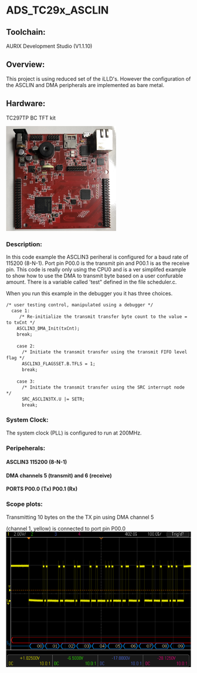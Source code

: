 # ADS_TC29x_ASCLIN
## Toolchain: 
AURIX Development Studio (V1.1.10)
## Overview:
This project is using reduced set of the iLLD's. 
However the configuration of the ASCLIN and DMA peripherals are implemented as bare metal. 
## Hardware: 
TC297TP BC TFT kit

<img src="images/tc297_appkit.png" width="300" >

### Description:
In this code example the ASCLIN3 periheral is configured for a baud rate of 115200 (8-N-1). Port pin P00.0 is the transmit pin and P00.1 is as the receive pin. This code is really only using the CPU0 and is a ver simplifed example to show how to use the DMA to transmit byte based on a user confurable amount. There is a variable called 'test" defined in the file scheduler.c. 

When you run this example in the debugger you it has three choices. 

	/* user testing control, manipulated using a debugger */
	  case 1:
         /* Re-initialize the transmit transfer byte count to the value = to txCnt */
	    ASCLIN3_DMA_Init(txCnt);
	    break;

        case 2:
          /* Initiate the transmit transfer using the transmit FIFO level flag */
          ASCLIN3_FLAGSSET.B.TFLS = 1;
          break;

        case 3:
          /* Initiate the transmit transfer using the SRC interrupt node */
          SRC_ASCLIN3TX.U |= SETR;
          break;

### System Clock:
The system clock (PLL) is configured to run at 200MHz.
### Peripeherals:
#### ASCLIN3 115200 (8-N-1)
#### DMA channels 5 (transmit) and 6 (receive)
#### PORTS P00.0 (Tx) P00.1 (Rx)
### Scope plots:

Transmitting 10 bytes on the the TX pin using DMA channel 5

(channel 1, yellow) is connected to port pin P00.0 
<img src="images/scope_plot_asclin_dma_tx_channel.png" width="600" >
